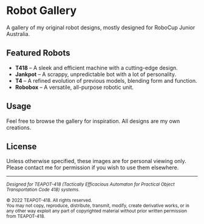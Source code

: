 # Robot Gallery  
A gallery of my original robot designs, mostly designed for RoboCup Junior Australia.  

## Featured Robots  
- **T418** – A sleek and efficient machine with a cutting-edge design.  
- **Jankpot** – A scrappy, unpredictable bot with a lot of personality.  
- **T4** – A refined evolution of previous models, blending form and function.  
- **Robobox** – A versatile, all-purpose robotic unit.  

## Usage  
Feel free to browse the gallery for inspiration. All designs are my own creations.  

## License  
Unless otherwise specified, these images are for personal viewing only. Please contact me for permission if you wish to use them elsewhere.  

---

<sub>*Designed for TEAPOT-418 (Tactically Efficacious Automaton for Practical Object Transportation Code 418) systems.*</sub>  

<sub>© 2022 TEAPOT-418. All rights reserved.  
You may not copy, reproduce, distribute, transmit, modify, create derivative works, or in any other way exploit any part of copyrighted material without prior written permission from TEAPOT-418.</sub>
